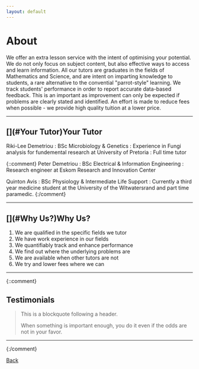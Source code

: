```yaml
---
layout: default
---
```


# [](#About)About

We offer an extra lesson service with the intent of optimising your potential. We do not only focus on subject content, but also effective ways to access and learn information. All our tutors are graduates in the fields of Mathematics and Science, and are intent on imparting knowledge to students, a rare alternative to the convential "parrot-style" learning. We track students' performance in order to report accurate data-based feedback. This is an important as improvement can only be expected if problems are clearly stated and identified. An effort is made to reduce fees when possible - we provide high quality tuition at a lower price.

* * *
## [](#Your Tutor)Your Tutor

Riki-Lee Demetriou
: BSc Microbiology & Genetics
: Experience in Fungi analysis for fundemental research at University of Pretoria
: Full time tutor

{::comment}
Peter Demetriou
: BSc Electrical & Information Engineering
: Research engineer at Eskom Research and Innovation Center

Quinton Avis
: BSc Physiology & Intermediate Life Support
: Currently a third year medicine student at the University of the Witwatersrand and part time paramedic.
{:/comment}

* * *
## [](#Why Us?)Why Us?

1.  We are qualified in the specific fields we tutor 
2.  We have work experience in our fields
3.	We quantifiably track and enhance performance
4.  We find out where the underlying problems are
5.  We are available when other tutors are not
6.  We try and lower fees where we can

* * *
{::comment}
## [](Testimonials)Testimonials

> This is a blockquote following a header.
>
> When something is important enough, you do it even if the odds are not in your favor.
* * *
{:/comment}

<a href="javascript:history.back()">Back</a>
